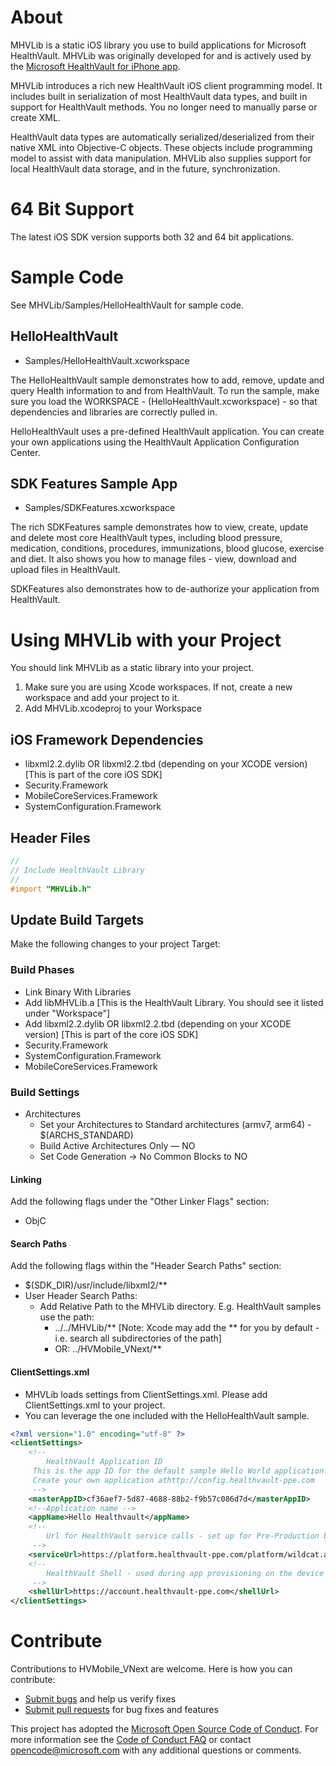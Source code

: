 # About
MHVLib is a static iOS library you use to build applications for Microsoft HealthVault.  MHVLib was originally developed for and is actively used by the [Microsoft HealthVault for iPhone app](https://itunes.apple.com/us/app/microsoft-healthvault/id546835834?mt=8).

MHVLib introduces a rich new HealthVault iOS client programming model.  It includes built in serialization of most HealthVault data types, and built in support for HealthVault methods. You no longer need to manually parse or create XML. 

HealthVault data types are automatically serialized/deserialized from their native XML into Objective-C objects. These objects include programming model to assist with data manipulation. MHVLib also supplies support for local HealthVault data storage, and in the future, synchronization. 


# 64 Bit Support
The latest iOS SDK version supports both 32 and 64 bit applications.


# Sample Code
See MHVLib/Samples/HelloHealthVault for sample code. 

## HelloHealthVault
* Samples/HelloHealthVault.xcworkspace

The HelloHealthVault sample demonstrates how to add, remove, update and query Health information to and from HealthVault. 
To run the sample, make sure you load the WORKSPACE - (HelloHealthVault.xcworkspace) -  so that dependencies and libraries are correctly pulled in. 

HelloHealthVault uses a pre-defined HealthVault application.
You can create your own applications using the HealthVault Application Configuration Center.

## SDK Features Sample App

* Samples/SDKFeatures.xcworkspace

The rich SDKFeatures sample demonstrates how to view, create, update and delete most core HealthVault types, including blood pressure, medication, conditions, procedures, immunizations, blood glucose, exercise and diet. It also shows you how to manage files - view, download and upload files in HealthVault. 

SDKFeatures also demonstrates how to de-authorize your application from HealthVault. 

# Using MHVLib with your Project

You should link MHVLib as a static library into your project.
 
1. Make sure you are using Xcode workspaces. If not, create a new workspace and add your project to it.
2. Add MHVLib.xcodeproj to your Workspace


## iOS Framework Dependencies
* libxml2.2.dylib OR libxml2.2.tbd (depending on your XCODE version)   [This is part of the core iOS SDK]
* Security.Framework
* MobileCoreServices.Framework
* SystemConfiguration.Framework


## Header Files

```objective-C
//
// Include HealthVault Library
//
#import "MHVLib.h"
```

## Update Build Targets

Make the following changes to your project Target: 

### Build Phases
* Link Binary With Libraries
* Add libMHVLib.a  [This is the HealthVault Library. You should see it listed under "Workspace"]
* Add libxml2.2.dylib OR libxml2.2.tbd (depending on your XCODE version)    [This is part of the core iOS SDK]
* Security.Framework
* SystemConfiguration.Framework
* MobileCoreServices.Framework

### Build Settings

* Architectures
  * Set your Architectures to Standard architectures (armv7, arm64) - $(ARCHS_STANDARD)
  * Build Active Architectures Only — NO
  * Set Code Generation -> No Common Blocks to NO

#### Linking
Add the following flags under the "Other Linker Flags" section:
  * ObjC

#### Search Paths
Add the following flags within the "Header Search Paths" section:
  * $(SDK_DIR)/usr/include/libxml2/**
  * User Header Search Paths: 
    * Add Relative Path to the MHVLib directory. E.g. HealthVault samples use the path:
      * ../../MHVLib/**       [Note: Xcode may add the ** for you by default - i.e. search all subdirectories of the path]
      * OR: ../HVMobile_VNext/**
#### ClientSettings.xml
  * MHVLib loads settings from ClientSettings.xml. Please add ClientSettings.xml to your project. 
  * You can leverage the one included with the HelloHealthVault sample.

```XML
<?xml version="1.0" encoding="utf-8" ?>
<clientSettings>
    <!--
        HealthVault Application ID
     This is the app ID for the default sample Hello World application. 
     Create your own application athttp://config.healthvault-ppe.com
     -->
	<masterAppID>cf36aef7-5d87-4688-88b2-f9b57c086d7d</masterAppID>
    <!--Application name -->
    <appName>Hello Healthvault</appName>
    <!--
        Url for HealthVault service calls - set up for Pre-Production below
     -->
	<serviceUrl>https://platform.healthvault-ppe.com/platform/wildcat.ashx</serviceUrl>
    <!--
        HealthVault Shell - used during app provisioning on the device
     -->
	<shellUrl>https://account.healthvault-ppe.com</shellUrl>
</clientSettings>
```

# Contribute
Contributions to HVMobile_VNext are welcome.  Here is how you can contribute:

* [Submit bugs](https://github.com/Microsoft/HVMobile_VNext/issues) and help us verify fixes
* [Submit pull requests](https://github.com/Microsoft/HVMobile_VNext/pulls) for bug fixes and features

This project has adopted the [Microsoft Open Source Code of Conduct](https://opensource.microsoft.com/codeofconduct/). For more information see the [Code of Conduct FAQ](https://opensource.microsoft.com/codeofconduct/faq/) or contact [opencode@microsoft.com](mailto:opencode@microsoft.com) with any additional questions or comments.
